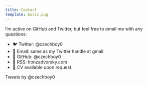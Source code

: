 ```yaml
---
title: Contact
template: basic.pug
---
```

I’m active on GitHub and Twitter, but feel free to email me with any questions:

- 🐦 Twitter: @czechboy0
- 📧 Email: same as my Twitter handle at gmail
- 🐙 GitHub: @czechboy0
- 📶 RSS: honzadvorsky.com
- 📝 CV available upon request.

Tweets by @czechboy0
